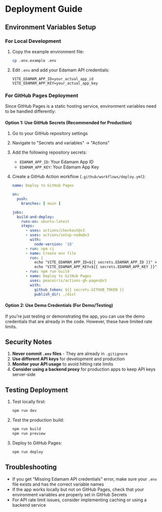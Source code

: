 # Deployment Guide

## Environment Variables Setup

### For Local Development
1. Copy the example environment file:
   ```bash
   cp .env.example .env
   ```

2. Edit `.env` and add your Edamam API credentials:
   ```
   VITE_EDAMAM_APP_ID=your_actual_app_id
   VITE_EDAMAM_APP_KEY=your_actual_app_key
   ```

### For GitHub Pages Deployment

Since GitHub Pages is a static hosting service, environment variables need to be handled differently:

#### Option 1: Use GitHub Secrets (Recommended for Production)
1. Go to your GitHub repository settings
2. Navigate to "Secrets and variables" → "Actions"
3. Add the following repository secrets:
   - `EDAMAM_APP_ID`: Your Edamam App ID
   - `EDAMAM_APP_KEY`: Your Edamam App Key

4. Create a GitHub Action workflow (`.github/workflows/deploy.yml`):
   ```yaml
   name: Deploy to GitHub Pages
   
   on:
     push:
       branches: [ main ]
   
   jobs:
     build-and-deploy:
       runs-on: ubuntu-latest
       steps:
         - uses: actions/checkout@v3
         - uses: actions/setup-node@v3
           with:
             node-version: '18'
         - run: npm ci
         - name: Create env file
           run: |
             echo "VITE_EDAMAM_APP_ID=${{ secrets.EDAMAM_APP_ID }}" > .env
             echo "VITE_EDAMAM_APP_KEY=${{ secrets.EDAMAM_APP_KEY }}" >> .env
         - run: npm run build
         - name: Deploy to GitHub Pages
           uses: peaceiris/actions-gh-pages@v3
           with:
             github_token: ${{ secrets.GITHUB_TOKEN }}
             publish_dir: ./dist
   ```

#### Option 2: Use Demo Credentials (For Demo/Testing)
If you're just testing or demonstrating the app, you can use the demo credentials that are already in the code. However, these have limited rate limits.

## Security Notes

1. **Never commit `.env` files** - They are already in `.gitignore`
2. **Use different API keys** for development and production
3. **Monitor your API usage** to avoid hitting rate limits
4. **Consider using a backend proxy** for production apps to keep API keys server-side

## Testing Deployment

1. Test locally first:
   ```bash
   npm run dev
   ```

2. Test the production build:
   ```bash
   npm run build
   npm run preview
   ```

3. Deploy to GitHub Pages:
   ```bash
   npm run deploy
   ```

## Troubleshooting

- If you get "Missing Edamam API credentials" error, make sure your `.env` file exists and has the correct variable names
- If the app works locally but not on GitHub Pages, check that your environment variables are properly set in GitHub Secrets
- For API rate limit issues, consider implementing caching or using a backend service 
